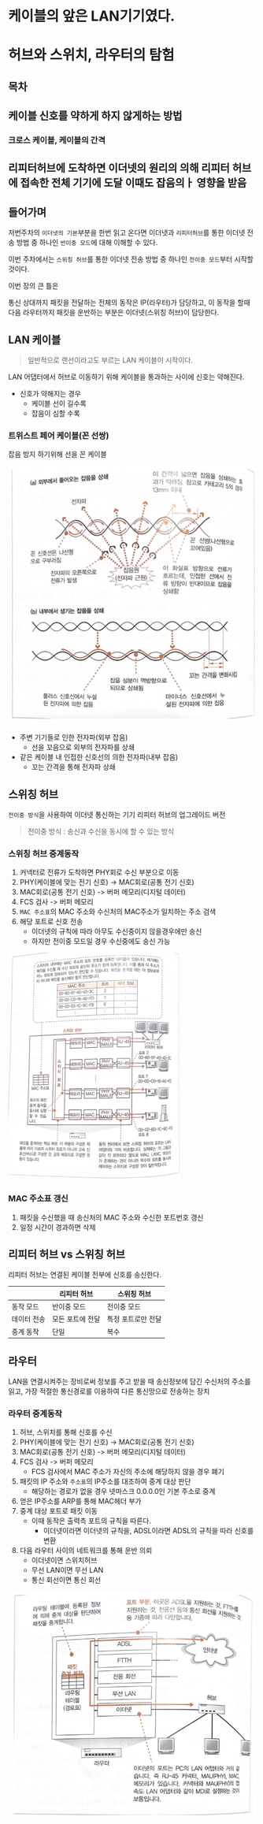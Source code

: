 # 케이블의 앞은 LAN기기였다.
# 허브와 스위치, 라우터의 탐험

## 목차

## 케이블 신호를 약하게 하지 않게하는 방법
### 크로스 케이블, 케이블의 간격 

## 리피터허브에 도착하면 이더넷의 원리의 의해 리피터 허브에 접속한 전체 기기에 도달 이때도 잡음의ㅏ 영향을 받음


## 들어가며
저번주차의 `이더넷의 기본`부분을 한번 읽고 온다면 이더넷과 `리피터허브`를 통한 이더넷 전송 방법 중 하나인 `반이중 모드`에 대해 이해할 수 있다.

이번 주차에서는 `스위칭 허브`를 통한 이더넷 전송 방법 중 하나인 `전이중 모드`부터 시작할 것이다.

이번 장의 큰 틀은

통신 상대까지 패킷을 전달하는 전체의 동작은 IP(라우터)가 담당하고, 이 동작을 할때 다음 라우터까지 패킷을 운반하는 부분은 이더넷(스위칭 허브)이 담당한다.



## LAN 케이블
> 일반적으로 랜선이라고도 부르는 LAN 케이블이 시작이다.

LAN 어댑터에서 허브로 이동하기 위해 케이블을 통과하는 사이에 신호는 약해진다.
- 신호가 약해지는 경우
  - 케이블 선이 길수록
  - 잡음이 심할 수록

### 트위스트 페어 케이블(꼰 선쌍)
잡음 방지 하기위해 선을 꼰 케이블

![잡음 방지 방법](asset/2.PNG)

- 주변 기기들로 인한 전자파(외부 잡음)
  - 선을 꼬음으로 외부의 전자파를 상쇄
- 같은 케이블 내 인접한 신호선의 의한 전자파(내부 잡음)
  - 꼬는 간격을 통해 전자파 상쇄


## 스위칭 허브
`전이중 방식`을 사용하여 이더넷 통신하는 기기 리피터 허브의 업그레이드 버전

> 전이중 방식 : 송신과 수신을 동시에 할 수 있는 방식


### 스위칭 허브 중계동작
1. 커넥터로 전류가 도착하면 PHY회로 수신 부분으로 이동
2. PHY(케이블에 맞는 전기 신호) -> MAC회로(공통 전기 신호)
3. MAC회로(공통 전기 신호) -> 버퍼 메모리(디지털 데이터)
4. FCS 검사 -> 버퍼 메모리
5. `MAC 주소표`의 MAC 주소와 수신처의 MAC주소가 일치하는 주소 검색
6. 해당 포트로 신호 전송
   - 이더넷의 규칙에 따라 아무도 수신중이지 않을경우에만 송신
   - 하지만 전이중 모드일 경우 수신중에도 송신 가능 


![스위치 허브 동작과정](asset/1.PNG)

### MAC 주소표 갱신
1. 패킷을 수신했을 때 송신처의 MAC 주소와 수신한 포트번호 갱신
2. 일정 시간이 경과하면 삭제

## 리피터 허브 vs 스위칭 허브
리피터 허브는 연결된 케이블 전부에 신호를 송신한다.

|  | 리피터 허브 | 스위칭 허브 |
|------|-------|---|
| 동작 모드 | 반이중 모드 | 전이중 모드 |
| 데이터 전송 | 모든 포트에 전달 | 특정 포트로만 전달 |
| 중계 동작 | 단일 | 복수 |


## 라우터
LAN을 연결시켜주는 장비로써 정보를 주고 받을 때 송신정보에 담긴 수신처의 주소를 읽고, 가장 적절한 통신경로를 이용하여 다른 통신망으로 전송하는 장치

### 라우터 중계동작
1. 허브, 스위치를 통해 신호를 수신
2. PHY(케이블에 맞는 전기 신호) -> MAC회로(공통 전기 신호)
3. MAC회로(공통 전기 신호) -> 버퍼 메모리(디지털 데이터)
4. FCS 검사 -> 버퍼 메모리
   - FCS 검사에서 MAC 주소가 자신의 주소에 해당하지 않을 경우 폐기
5. 패킷의 IP 주소와 `주소표`의 IP주소를 대조하여 중계 대상 판단
   - 해당하는 경로가 없을 경우 넷마스크 0.0.0.0인 기본 주소로 중계
6. 얻은 IP주소를 ARP를 통해 MAC헤더 부가
7. 중계 대상 포트로 패킷 이동
   - 이때 동작은 출력측 포트의 규칙을 따른다.
     - 이더넷이라면 이더넷의 규칙을, ADSL이라면 ADSL의 규칙을 따라 신호를 변환
8. 다음 라우터 사이의 네트워크를 통해 운반 의뢰
   - 이더넷이면 스위치허브
   - 무선 LAN이면 무선 LAN
   - 통신 회선이면 통신 회선

![라우터 동작과정](asset/0.PNG)